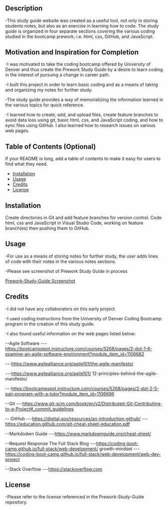 # <Prework-Study-Guide-Webpage>

## Description

-This study guide website was created as a useful tool, not only in storing students notes, but also as an exercise in learning how to code.  The study guide is organized in four separate sections covering the various coding studied in the bootcamp prework; i.e. html, css, GitHub, and JavaScript.

## Motivation and Inspiration for Completion

-I was motivated to take the coding bootcamp offered by University of Denver and thus create the Prework Study Guide by a desire to learn coding in the interest of pursuing a change in career path.

-I built this project in order to learn basic coding and as a means of taking and organizing my notes for further study.

-The study guide provides a way of memorializing the information learned in the various topics for quick reference.

-I learned how to create, add, and upload files, create feature branches to avoid data loss using git, basic html, css, and JavaScript coding, and how to sync files using GitHub. I also learned how to research issues on various web pages.

## Table of Contents (Optional)

If your README is long, add a table of contents to make it easy for users to find what they need.

- [Installation](#installation)
- [Usage](#usage)
- [Credits](#credits)
- [License](#license)

## Installation

Create directories in Git and add feature branches for version control. Code html, css and JavaScript in Visual Studio Code, working on feature branch(es) then pushing them to GitHub.

## Usage

-For use as a means of storing notes for further study, the user adds lines of code with their notes in the various notes sections.

-Please see screenshot of Prework Study Guide in process

[Prework-Study-Guide Screenshot](https:raw.githubusercontent.com/master/screenshot.png)

## Credits

-I did not have any collaborators on this early project.

-I used coding instructions from the University of Denver Coding Bootcamp program in the creation of this study guide.

-I also found useful information on the web pages listed below:

--Agile Software
---https://bootcampspot.instructure.com/courses/5268/pages/2-dot-1-6-examine-an-agile-software-environment?module_item_id=1106682

---https://www.agilealliance.org/agile101/the-agile-manifesto/

---https://www.agilealliance.org/agile101/
12-principles-behind-the-agile-manifesto/

---https://bootcampspot.instructure.com/courses/5268/pages/2-dot-2-5-pair-program-with-a-tutor?module_item_id=1106696

--Git
---https://www.git-scm.com/book/en/v2/Distributed-Git-Contributing-to-a-Project#_commit_guidelines

-- GitHub
---https://digital.gov/resources/an-introduction-github/
---https://education.github.com/git-cheat-sheet-education.pdf

--Markdodwn Guide
---https://www.markdownguide.org/cheat-sheet/

--Request Response The Full Stack Blog
---https://coding-boot-camp.github.io/full-stack/web-development/
growth-mindset
---https://coding-boot-camp.github.io/full-stack/web-development/web-dev-project

--Stack Overflow
---https://stackoverflow.com

## License

-Please refer to the license referenced in the Prework-Study-Guide repository.
